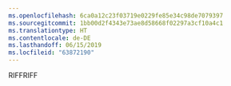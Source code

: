```yaml
---
ms.openlocfilehash: 6ca0a12c23f03719e0229fe85e34c98de7079397
ms.sourcegitcommit: 1bb00d2f4343e73ae8d58668f02297a3cf10a4c1
ms.translationtype: HT
ms.contentlocale: de-DE
ms.lasthandoff: 06/15/2019
ms.locfileid: "63872190"
---
```

<span data-ttu-id="18926-101">RIFF</span><span class="sxs-lookup"><span data-stu-id="18926-101">RIFF</span></span>